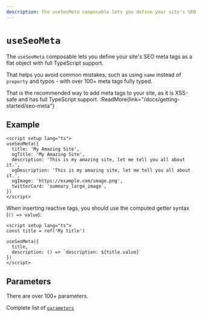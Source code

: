 ```yaml
---
description: The useSeoMeta composable lets you define your site's SEO meta tags as a flat object with full TypeScript support.
---
```


# `useSeoMeta`

The `useSeoMeta` composable lets you define your site's SEO meta tags as a flat object with full TypeScript support.

That helps you avoid common mistakes, such as using `name` instead of `property` and typos - with over 100+ meta tags fully typed.

That is the recommended way to add meta tags to your site, as it is XSS-safe and has full TypeScript support.
:ReadMore{link="/docs/getting-started/seo-meta"}

## Example

```vue [app.vue]
<script setup lang="ts">
useSeoMeta({
  title: 'My Amazing Site',
  ogTitle: 'My Amazing Site',
  description: 'This is my amazing site, let me tell you all about it.',
  ogDescription: 'This is my amazing site, let me tell you all about it.',
  ogImage: 'https://example.com/image.png',
  twitterCard: 'summary_large_image',
})
</script>
```

When inserting reactive tags, you should use the computed getter syntax (`() => value`):

```vue [app.vue]
<script setup lang="ts">
const title = ref('My title')

useSeoMeta({
  title,
  description: () => `description: ${title.value}`
})
</script>
```

## Parameters

There are over 100+ parameters.

Complete list of [`parameters`](https://github.com/harlan-zw/zhead/blob/main/src/metaFlat.ts)
